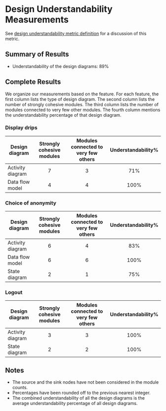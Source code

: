 # Design Understandability Measurements

See [design understandability metric definition](../metric-definitions/design-understandability-metric.md) for a discussion of this metric.

## Summary of Results

* Understandability of the design diagrams: 89%

## Complete Results

We organize our measurements based on the feature. For each feature, the first column lists the type of design diagram. The second column lists the number of strongly cohesive modules. The third column lists the number of modules connected to very few other modules. The fourth column mentions the understandability percentage of that design diagram.

### Display drips
Design diagram | Strongly cohesive modules | Modules connected to very few others | Understandability%
--- | :---: | :---: | :---:
Activity diagram | 7 | 3 | 71%
Data flow model | 4 | 4 | 100%

### Choice of anonymity 
Design diagram | Strongly cohesive modules | Modules connected to very few others | Understandability%
--- | :---: | :---: | :---:
Activity diagram | 6 | 4 | 83%
Data flow model | 6 | 6 | 100%
State diagram | 2 | 1 | 75%

### Logout 
Design diagram | Strongly cohesive modules | Modules connected to very few others | Understandability%
--- | :---: | :---: | :---:
Activity diagram | 3 | 3 | 100%
State diagram | 2 | 2 | 100%

## Notes

* The source and the sink nodes have not been considered in the module counts.
* Percentages have been rounded off to the previous nearest integer. 
* The combined understandability of all the design diagrams is the average understandability percentage of all design diagrams.

